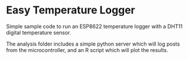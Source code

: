 # Easy Temperature Logger

Simple sample code to run an ESP8622 temperature logger with a DHT11 digital temperature sensor.

The analysis folder includes a simple python server which will log posts from the microcontroller, and an R script which will plot the results.